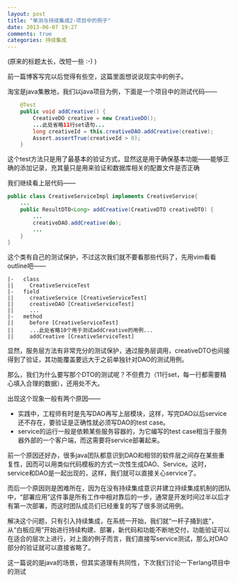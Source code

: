 ```yaml
---
layout: post
title: "单测与持续集成2-项目中的例子"
date: 2013-06-07 19:27
comments: true
categories: 持续集成
---
```

(原来的标题太长，改短一些 :-) )

前一篇博客写完以后觉得有些空，这篇里面想说说现实中的例子。

淘宝是java集散地，我们以java项目为例，下面是一个项目中的测试代码——

```java
    @Test             
    public void addCreative() {
        CreativeDO creative = new CreativeDO();
        ...此处省略11行set语句...
        long creativeId = this.creativeDAO.addCreative(creative);
        Assert.assertTrue(creativeId > 0);
    }
```

这个test方法只是用了最基本的验证方式，显然这是用于确保基本功能——能够正确的添加记录，充其量只是用来验证和数据库相关的配置文件是否正确

我们继续看上层代码——
```java
public class CreativeServiceImpl implements CreativeService{
    ...
    public ResultDTO<Long> addCreative(CreativeDTO creativeDTO) {
        ...
        creativeDAO.addCreative(do);
        ...
    }
}
```
这个类有自己的测试保护，不过这次我们就不要看那些代码了，先用vim看看outline吧——
```   
|-   class          
||     CreativeServiceTest  
|-   field
||     creativeService [CreativeServiceTest]
||     creativeDAO [CreativeServiceTest]
||     ...
|-   method 
||     before [CreativeServiceTest]
||     ...此处省略10个用于测试addCreative的用例...
||     addCreative [CreativeServiceTest]
```
显然，服务层方法有非常充分的测试保护，通过服务层调用，creativeDTO也间接得到了验证，其功能覆盖要远大于之前单独针对DAO的测试用例。

那么，我们为什么要写那个DTO的测试呢？不但费力（11行set，每一行都需要精心填入合理的数据），还用处不大。

出现这个现象一般有两个原因——  
* 实践中，工程师有时是先写DAO再写上层模块，这样，写完DAO以后service还不存在，要验证是正确性就必须写DAO的test case。
* service的运行一般是依赖某些服务容器的，为它编写的test case相当于服务器外部的一个客户端，而这需要将service部署起来。

前一个原因还好办，很多java团队都意识到DAO和相邻的软件层之间存在某些重复性，因而可以用类似代码模板的方式一次性生成DAO、Service。这时，service和DAO是一起出现的，这样，我们就可以直接关心service了。

而后一个原因则是困难所在，因为在没有持续集成意识并建立持续集成机制的团队中，“部署应用”这件事是所有工作中相对靠后的一步，通常是开发时间过半以后才有第一次部署，而这时团队成员们已经重复的写了很多测试用例。

解决这个问题，只有引入持续集成，在系统一开始，我们就“一杆子捅到底”，从“白板应用”开始进行持续构建、部署，新代码和功能不断地交付，功能验证可以在适合的层次上进行，对上面的例子而言，我们直接写service测试，那么对DAO部分的验证就可以直接省略了。

这一篇说的是java的场景，但其实道理有共同性，下次我们讨论一下erlang项目中的测试

